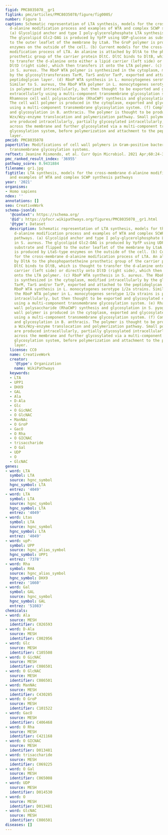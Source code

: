 ```yaml
---
figid: PMC8035078__gr1
figlink: pmc/articles/PMC8035078/figure/fig0005/
number: Figure 1
caption: Schematic representation of LTA synthesis, models for the cross-membrane
  d-alanine modification process and examples of WTA and complex SCWP synthesis pathways.
  (a) Glycolipid anchor and type I poly-glycerolphosphate LTA synthesis in S. aureus.
  The glycolipid Glc2-DAG is produced by YpfP using UDP-glucose as substrate and flipped
  to the outer leaflet of the membrane by LtaA. The GroP polymer is produced by LtaS-type
  enzymes on the outside of the cell. (b) Current models for the cross-membrane d-alanine
  modification process of LTA. An alanine is attached by DltA to the phosphopantetheine
  prosthetic group of the carrier protein DltC. DltC binds to DltB, which is thought
  to transfer the d-alanine onto either a lipid carrier (left side) or directly onto
  DltD (right side), which then transfers it onto the LTA polymer. (c) RboP WTA synthesis
  in S. aureus. The RboP WTA polymer is synthesized in the cytoplasm, modified intracellularly
  by the glycosyltransferases TarM, TarS and/or TarP, exported and attached to the
  peptidoglycan layer. (d) RboP WTA synthesis in L. monocytogenes serotype 1/2a strains.
  Similar to S. aureus, the RboP WTA polymer in L. monocytogenes serotype 1/2a strains
  is polymerized intracellularly, but then thought to be exported and glycosylated
  extracellularly using a multi-component transmembrane glycosylation system. (e)
  Rhamnose cell wall polysaccharide (RhaCWP) synthesis and glycosylation in S. pyogenes.
  The cell wall polymer is produced in the cytoplasm, exported and glycosylated extracellularly
  using a multi-component transmembrane glycosylation system. (f) Complex SCWP synthesis
  and glycosylation in B. anthracis. The polymer is thought to be produced using a
  Wzx/Wzy-enzyme translocation and polymerization pathway. Small polymer subunits
  are produced intracellularly, partially glycosylated intracellularly, transported
  across the membrane and further glycosylated via a multi-component transmembrane
  glycosylation system, before polymerization and attachment to the peptidoglycan
  layer.
pmcid: PMC8035078
papertitle: Modifications of cell wall polymers in Gram-positive bacteria by multi-component
  transmembrane glycosylation systems.
reftext: Jeanine Rismondo, et al. Curr Opin Microbiol. 2021 Apr;60:24-33.
pmc_ranked_result_index: '36955'
pathway_score: 0.9431884
filename: gr1.jpg
figtitle: LTA synthesis, models for the cross-membrane d-alanine modification process
  and examples of WTA and complex SCWP synthesis pathways
year: '2021'
organisms:
- Homo sapiens
ndex: ''
annotations: []
seo: CreativeWork
schema-jsonld:
  '@context': https://schema.org/
  '@id': https://pfocr.wikipathways.org/figures/PMC8035078__gr1.html
  '@type': Dataset
  description: Schematic representation of LTA synthesis, models for the cross-membrane
    d-alanine modification process and examples of WTA and complex SCWP synthesis
    pathways. (a) Glycolipid anchor and type I poly-glycerolphosphate LTA synthesis
    in S. aureus. The glycolipid Glc2-DAG is produced by YpfP using UDP-glucose as
    substrate and flipped to the outer leaflet of the membrane by LtaA. The GroP polymer
    is produced by LtaS-type enzymes on the outside of the cell. (b) Current models
    for the cross-membrane d-alanine modification process of LTA. An alanine is attached
    by DltA to the phosphopantetheine prosthetic group of the carrier protein DltC.
    DltC binds to DltB, which is thought to transfer the d-alanine onto either a lipid
    carrier (left side) or directly onto DltD (right side), which then transfers it
    onto the LTA polymer. (c) RboP WTA synthesis in S. aureus. The RboP WTA polymer
    is synthesized in the cytoplasm, modified intracellularly by the glycosyltransferases
    TarM, TarS and/or TarP, exported and attached to the peptidoglycan layer. (d)
    RboP WTA synthesis in L. monocytogenes serotype 1/2a strains. Similar to S. aureus,
    the RboP WTA polymer in L. monocytogenes serotype 1/2a strains is polymerized
    intracellularly, but then thought to be exported and glycosylated extracellularly
    using a multi-component transmembrane glycosylation system. (e) Rhamnose cell
    wall polysaccharide (RhaCWP) synthesis and glycosylation in S. pyogenes. The cell
    wall polymer is produced in the cytoplasm, exported and glycosylated extracellularly
    using a multi-component transmembrane glycosylation system. (f) Complex SCWP synthesis
    and glycosylation in B. anthracis. The polymer is thought to be produced using
    a Wzx/Wzy-enzyme translocation and polymerization pathway. Small polymer subunits
    are produced intracellularly, partially glycosylated intracellularly, transported
    across the membrane and further glycosylated via a multi-component transmembrane
    glycosylation system, before polymerization and attachment to the peptidoglycan
    layer.
  license: CC0
  name: CreativeWork
  creator:
    '@type': Organization
    name: WikiPathways
  keywords:
  - LTA
  - UPP1
  - DHX9
  - GAL
  - Ala
  - D-Ala
  - Glc
  - O GicNAC
  - O GlcNAC
  - ManNAc
  - O GroP
  - GacO
  - O Rha
  - O GICNAC
  - trisaccharide
  - O Gal
  - UDP
  - O
  - GlcNAC
genes:
- word: LTA
  symbol: LTA
  source: hgnc_symbol
  hgnc_symbol: LTA
  entrez: '4049'
- word: LTA
  symbol: LTA
  source: hgnc_symbol
  hgnc_symbol: LTA
  entrez: '4049'
- word: Ltas
  symbol: LTA
  source: hgnc_symbol
  hgnc_symbol: LTA
  entrez: '4049'
- word: upP-
  symbol: UPP
  source: hgnc_alias_symbol
  hgnc_symbol: UPP1
  entrez: '7378'
- word: Rha
  symbol: RHA
  source: hgnc_alias_symbol
  hgnc_symbol: DHX9
  entrez: '1660'
- word: Gal
  symbol: GAL
  source: hgnc_symbol
  hgnc_symbol: GAL
  entrez: '51083'
chemicals:
- word: Ala
  source: MESH
  identifier: C026593
- word: D-Ala
  source: MESH
  identifier: C002956
- word: Glc
  source: MESH
  identifier: C105508
- word: O GicNAC
  source: MESH
  identifier: C086501
- word: O GlcNAC
  source: MESH
  identifier: C086501
- word: ManNAc
  source: MESH
  identifier: C430285
- word: O GroP
  source: MESH
  identifier: C101522
- word: GacO
  source: MESH
  identifier: C406468
- word: O Rha
  source: MESH
  identifier: C421168
- word: O GICNAC
  source: MESH
  identifier: D013481
- word: trisaccharide
  source: MESH
  identifier: C069225
- word: O Gal
  source: MESH
  identifier: C065008
- word: UDP
  source: MESH
  identifier: D014530
- word: O
  source: MESH
  identifier: D013481
- word: GlcNAC
  source: MESH
  identifier: C086501
diseases: []
---
```

